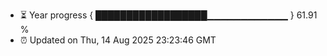 - ⏳ Year progress { ██████████████████▁▁▁▁▁▁▁▁▁▁▁▁ } 61.91 %
- ⏰ Updated on Thu, 14 Aug 2025 23:23:46 GMT

